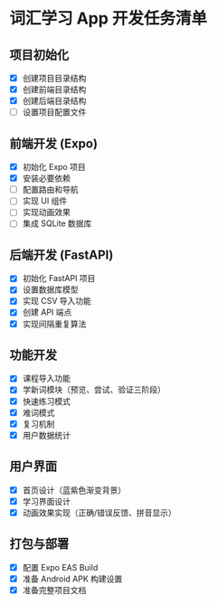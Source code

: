 # 词汇学习 App 开发任务清单

## 项目初始化
- [x] 创建项目目录结构
- [x] 创建前端目录结构
- [x] 创建后端目录结构
- [ ] 设置项目配置文件

## 前端开发 (Expo)
- [x] 初始化 Expo 项目
- [x] 安装必要依赖
- [ ] 配置路由和导航
- [ ] 实现 UI 组件
- [ ] 实现动画效果
- [ ] 集成 SQLite 数据库

## 后端开发 (FastAPI)
- [x] 初始化 FastAPI 项目
- [x] 设置数据库模型
- [x] 实现 CSV 导入功能
- [x] 创建 API 端点
- [x] 实现间隔重复算法

## 功能开发
- [x] 课程导入功能
- [x] 学新词模块（预览、尝试、验证三阶段）
- [x] 快速练习模式
- [x] 难词模式
- [x] 复习机制
- [x] 用户数据统计

## 用户界面
- [x] 首页设计（蓝紫色渐变背景）
- [x] 学习界面设计
- [x] 动画效果实现（正确/错误反馈、拼音显示）

## 打包与部署
- [x] 配置 Expo EAS Build
- [x] 准备 Android APK 构建设置
- [x] 准备完整项目文档
